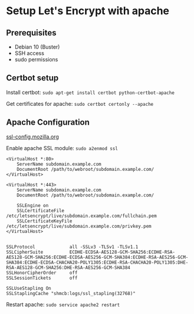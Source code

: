 # Setup Let's Encrypt with apache

## Prerequisites

- Debian 10 (Buster)
- SSH access
- sudo permissions

## Certbot setup

Install certbot:
`sudo apt-get install certbot python-certbot-apache`

Get certificates for apache:
`sudo certbot certonly --apache`

## Apache Configuration

[ssl-config.mozilla.org](https://ssl-config.mozilla.org)

Enable apache SSL module: `sudo a2enmod ssl`

```
<VirtualHost *:80>
    ServerName subdomain.example.com
    DocumentRoot /path/to/webroot/subdomain.example.com/
</VirtualHost>

<VirtualHost *:443>
    ServerName subdomain.example.com
    DocumentRoot /path/to/webroot/subdomain.example.com/

    SSLEngine on
    SSLCertificateFile    /etc/letsencrypt/live/subdomain.example.com/fullchain.pem
    SSLCertificateKeyFile /etc/letsencrypt/live/subdomain.example.com/privkey.pem
</VirtualHost>


SSLProtocol             all -SSLv3 -TLSv1 -TLSv1.1
SSLCipherSuite          ECDHE-ECDSA-AES128-GCM-SHA256:ECDHE-RSA-AES128-GCM-SHA256:ECDHE-ECDSA-AES256-GCM-SHA384:ECDHE-RSA-AES256-GCM-SHA384:ECDHE-ECDSA-CHACHA20-POLY1305:ECDHE-RSA-CHACHA20-POLY1305:DHE-RSA-AES128-GCM-SHA256:DHE-RSA-AES256-GCM-SHA384
SSLHonorCipherOrder     off
SSLSessionTickets       off

SSLUseStapling On
SSLStaplingCache "shmcb:logs/ssl_stapling(32768)"
```

Restart apache: `sudo service apache2 restart`

